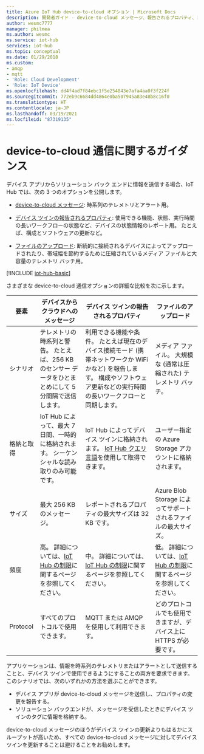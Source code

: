 ```yaml
---
title: Azure IoT Hub device-to-cloud オプション | Microsoft Docs
description: 開発者ガイド - device-to-cloud メッセージ、報告されるプロパティ、または cloud-to-device 通信のファイルのアップロードを使用するタイミングに関するガイダンスです。
author: wesmc7777
manager: philmea
ms.author: wesmc
ms.service: iot-hub
services: iot-hub
ms.topic: conceptual
ms.date: 01/29/2018
ms.custom:
- amqp
- mqtt
- 'Role: Cloud Development'
- 'Role: IoT Device'
ms.openlocfilehash: dd4f4ad7f84ebc1f5e254843e7afa4aa0f3f224f
ms.sourcegitcommit: 772eb9c6684dd4864e0ba507945a83e48b8c16f0
ms.translationtype: HT
ms.contentlocale: ja-JP
ms.lasthandoff: 03/19/2021
ms.locfileid: "87319135"
---
```

# <a name="device-to-cloud-communications-guidance"></a>device-to-cloud 通信に関するガイダンス

デバイス アプリからソリューション バック エンドに情報を送信する場合、IoT Hub では、次の 3 つのオプションを公開します。

* [device-to-cloud メッセージ](iot-hub-devguide-messages-d2c.md): 時系列のテレメトリとアラート用。

* [デバイス ツインの報告されるプロパティ](iot-hub-devguide-device-twins.md): 使用できる機能、状態、実行時間の長いワークフローの状態など、デバイスの状態情報のレポート用。 たとえば、構成とソフトウェアの更新など。

* [ファイルのアップロード](iot-hub-devguide-file-upload.md): 断続的に接続されるデバイスによってアップロードされたり、帯域幅を節約するために圧縮されているメディア ファイルと大容量のテレメトリ バッチ用。

[!INCLUDE [iot-hub-basic](../../includes/iot-hub-basic-partial.md)]

さまざまな device-to-cloud 通信オプションの詳細な比較を次に示します。

| 要素 | デバイスからクラウドへのメッセージ | デバイス ツインの報告されるプロパティ | ファイルのアップロード |
| ---- | ------- | ---------- | ---- |
| シナリオ | テレメトリの時系列と警告。 たとえば、256 KB のセンサー データをひとまとめにして 5 分間隔で送信します。 | 利用できる機能や条件。 たとえば現在のデバイス接続モード (携帯ネットワークか WiFi かなど) を報告します。 構成やソフトウェア更新などの実行時間の長いワークフローと同期します。 | メディア ファイル。 大規模な (通常は圧縮された) テレメトリ バッチ。 |
| 格納と取得 | IoT Hub によって、最大 7 日間、一時的に格納されます。 シーケンシャルな読み取りのみ可能です。 | IoT Hub によってデバイス ツインに格納されます。 [IoT Hub クエリ言語](iot-hub-devguide-query-language.md)を使用して取得できます。 | ユーザー指定の Azure Storage アカウントに格納されます。 |
| サイズ | 最大 256 KB のメッセージ。 | レポートされるプロパティの最大サイズは 32 KB です。 | Azure Blob Storage によってサポートされるファイルの最大サイズ。 |
| 頻度 | 高。 詳細については、[IoT Hub の制限](iot-hub-devguide-quotas-throttling.md)に関するページを参照してください。 | 中。 詳細については、[IoT Hub の制限](iot-hub-devguide-quotas-throttling.md)に関するページを参照してください。 | 低。 詳細については、[IoT Hub の制限](iot-hub-devguide-quotas-throttling.md)に関するページを参照してください。 |
| Protocol | すべてのプロトコルで使用できます。 | MQTT または AMQP を使用して利用できます。 | どのプロトコルでも使用できますが、デバイス上に HTTPS が必要です。 |

アプリケーションは、情報を時系列のテレメトリまたはアラートとして送信することと、デバイス ツインで使用できるようにすることの両方を要求できます。 このシナリオでは、次のいずれかの方法を選ぶことができます。

* デバイス アプリが device-to-cloud メッセージを送信し、プロパティの変更を報告する。
* ソリューション バックエンドが、メッセージを受信したときにデバイス ツインのタグに情報を格納する。

device-to-cloud メッセージのほうがデバイス ツインの更新よりもはるかにスループットが高いため、すべての device-to-cloud メッセージに対してデバイス ツインを更新することは避けることをお勧めします。
